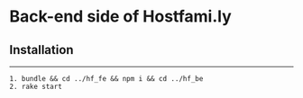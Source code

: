 # Back-end side of Hostfami.ly

## Installation
----
    1. bundle && cd ../hf_fe && npm i && cd ../hf_be
    2. rake start